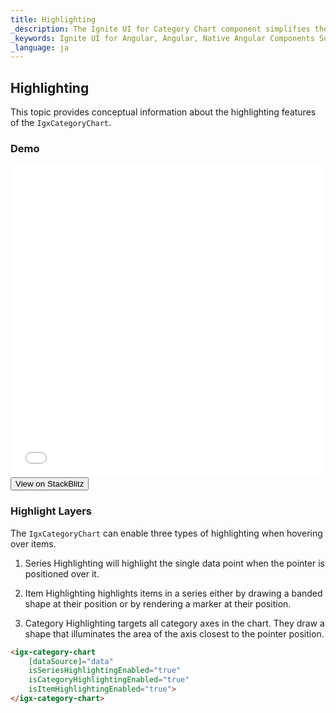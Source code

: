 ```yaml
---
title: Highlighting
_description: The Ignite UI for Category Chart component simplifies the complexities of the data visualization domain into manageable API so that a user can bind a collection of data, a group of collections, and a data property, and let the charting control do the rest.
_keywords: Ignite UI for Angular, Angular, Native Angular Components Suite, Native Angular Controls, Native Angular Components, Native Angular Components Library, Angular Chart, Angular Chart Control, Angular Chart Example, Angular Grid Component, Angular Chart Component, Angular Category Chart
_language: ja
---
```


## Highlighting

This topic provides conceptual information about the highlighting features of the `IgxCategoryChart`.

### Demo

<div class="sample-container" style="height: 500px">
    <iframe id="category-chart-highlighting-sample-iframe" src='{environment:demosBaseUrl}/charts/category-chart-highlighting-sample' width="100%" height="100%" seamless frameBorder="0" onload="onSampleIframeContentLoaded(this);"></iframe>
</div>
<div>
    <button data-localize="stackblitz" class="stackblitz-btn"   data-iframe-id="category-chart-highlighting-sample-iframe" data-demos-base-url="{environment:demosBaseUrl}">View on StackBlitz
    </button>
</div>
<div class="divider--half"></div>

### Highlight Layers

The `IgxCategoryChart` can enable three types of highlighting when hovering over items.

1.  Series Highlighting will highlight the single data point when the pointer is positioned over it.

2.  Item Highlighting highlights items in a series either by drawing a banded shape at their position or by rendering a marker at their position.

3.  Category Highlighting targets all category axes in the chart. They draw a shape that illuminates the area of the axis closest to the pointer position.

```html
<igx-category-chart
    [dataSource]="data"
    isSeriesHighlightingEnabled="true"
    isCategoryHighlightingEnabled="true"
    isItemHighlightingEnabled="true">
</igx-category-chart>
```
